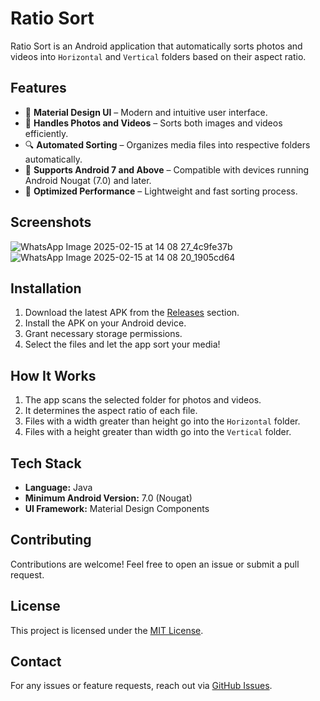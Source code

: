 # Ratio Sort

Ratio Sort is an Android application that automatically sorts photos and videos into `Horizontal` and `Vertical` folders based on their aspect ratio.

## Features
- 📱 **Material Design UI** – Modern and intuitive user interface.
- 📸 **Handles Photos and Videos** – Sorts both images and videos efficiently.
- 🔍 **Automated Sorting** – Organizes media files into respective folders automatically.
- 📂 **Supports Android 7 and Above** – Compatible with devices running Android Nougat (7.0) and later.
- 🚀 **Optimized Performance** – Lightweight and fast sorting process.

## Screenshots
![WhatsApp Image 2025-02-15 at 14 08 27_4c9fe37b](https://github.com/user-attachments/assets/c6fb77f3-a249-4b11-b294-298202e582cc)
![WhatsApp Image 2025-02-15 at 14 08 20_1905cd64](https://github.com/user-attachments/assets/47d06d54-5685-4f6b-98b5-274aa9f8931e)



## Installation
1. Download the latest APK from the [Releases](https://github.com/bhatiag41/ratiosort/releases) section.
2. Install the APK on your Android device.
3. Grant necessary storage permissions.
4. Select the files and let the app sort your media!

## How It Works
1. The app scans the selected folder for photos and videos.
2. It determines the aspect ratio of each file.
3. Files with a width greater than height go into the `Horizontal` folder.
4. Files with a height greater than width go into the `Vertical` folder.

## Tech Stack
- **Language:** Java
- **Minimum Android Version:** 7.0 (Nougat)
- **UI Framework:** Material Design Components

## Contributing
Contributions are welcome! Feel free to open an issue or submit a pull request.

## License
This project is licensed under the [MIT License](LICENSE).

## Contact
For any issues or feature requests, reach out via [GitHub Issues](https://github.com/bhatiag41/ratiosort/issues).

